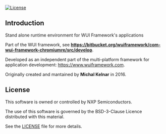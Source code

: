 [![License](https://img.shields.io/badge/License-BSD%203--Clause-blue.svg?style=flat)](LICENSE)

## Introduction
Stand alone runtime environment for WUI Framework's applications

Part of the WUI framework, see **https://bitbucket.org/wuiframework/com-wui-framework-chromiumre/src/develop**.

Developed as an independent part of the multi-platform framework for application development: https://www.wuiframework.com.

Originally created and mantained by **Michal Kelnar** in 2016.

## License
This software is owned or controlled by NXP Semiconductors.

The use of this software is governed by the BSD-3-Clause Licence distributed with this material.
  
See the [LICENSE](LICENSE) file for more details.
